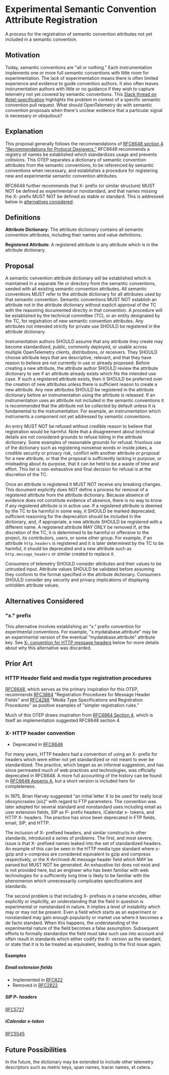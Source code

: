 # Experimental Semantic Convention Attribute Registration

A process for the registration of semantic convention attributes not yet included in a semantic convention.

## Motivation

Today, semantic conventions are "all or nothing."
Each instrumentation implements one or more full semantic conventions with little room for experimentation.
The lack of experimentation means there is often limited experience and evidence to guide  convention authors.
It also often leaves instrumentation authors with little or no guidance if they wish to capture telemetry not yet covered by semantic conventions.
This [Slack thread on #otel-specification](https://cloud-native.slack.com/archives/C01N7PP1THC/p1667997213067169?thread_ts=1667933561.313819&cid=C01N7PP1THC) highlights the problem in context of a specific semantic convention pull request.
What should OpenTelemetry do with semantic convention proposals when there's unclear evidence that a particular signal is necessary or ubiquitous?

## Explanation

This proposal generally follows the recommendations of [RFC6648 section 4 “Recommendations for Protocol Designers.”](https://www.rfc-editor.org/rfc/rfc6648#section-4)
RFC6648 recommends a registry of names be established which standardizes usage and prevents collisions.
This OTEP separates a dictionary of semantic convention attributes from the semantic conventions, to be referenced by semantic conventions when necessary, and establishes a procedure for registering new and experimental semantic convention attributes.

RFC6648 further recommends that X- prefix (or similar structure) MUST NOT be defined as experimental or nonstandard, and that names missing the X- prefix MUST NOT be defined as stable or standard.
This is addressed below in [alternatives considered](#alternatives-considered).

## Definitions

**Attribute Dictionary**: The attribute dictionary contains all semantic convention attributes, including their names and value definitions.

**Registered Attribute**: A registered attribute is any attribute which is in the attribute dictionary.

## Proposal

A semantic convention attribute dictionary will be established which is maintained in a separate file or directory from the semantic conventions, seeded with all existing semantic convention attributes.
All semantic conventions MUST refer to the attribute dictionary for all attributes used by that semantic convention.
Semantic conventions MUST NOT establish an attribute not in the attribute dictionary without explicit approval of the TC with the reasoning documented directly in that convention.
A procedure will be established by the technical committee (TC), or an entity designated by the TC, for registration of new semantic convention attributes.
Any attributes not intended strictly for private use SHOULD be registered in the attribute dictionary.

Instrumentation authors SHOULD assume that any attribute they create may become standardized, public, commonly deployed, or usable across multiple OpenTelemetry clients, distributions, or receivers.
They SHOULD choose attribute keys that are descriptive, relevant, and that they have reason to believe are not currently in use or already proposed.
Before creating a new attribute, the attribute author SHOULD review the attribute dictionary to see if an attribute already exists which fits the intended use case.
If such a registered attribute exists, then it SHOULD be preferred over the creation of new attributes unless there is sufficient reason to create a new attribute.
Any new attributes SHOULD be registered in the attribute dictionary before an instrumentation using the attribute is released.
If an instrumentation uses an attribute not included in the semantic conventions it is recommended that the attribute not be collected by default unless it is fundamental to the instrumentation.
For example, an instrumentation which instruments a component not yet addressed by semantic conventions.

An entry MUST NOT be refused without credible reason to believe that registration would be harmful.
Note that a disagreement about technical details are not considered grounds to refuse listing in the attribute dictionary.
Some examples of reasonable grounds for refusal: frivolous use of the dictionary such as registering nonsense words or inside jokes, a credible security or privacy risk, conflict with another attribute or proposal for a new attribute, or that the proposal is sufficiently lacking in purpose, or misleading about its purpose, that it can be held to be a waste of time and effort.
This list is non-exhaustive and final decision for refusal is at the discretion of the TC.

Once an attribute is registered it MUST NOT receive any breaking changes.
This document explicitly does NOT define a process for removal of a registered attribute from the attribute dictionary.
Because absence of evidence does not constitute evidence of absence, there is no way to know if any registered attribute is in active use.
If a registered attribute is deemed by the TC to be harmful in some way, it SHOULD be marked deprecated, sufficient reasoning for the deprecation should be included in the dictionary, and, if appropriate, a new attribute SHOULD be registered with a different name.
A registered attribute MAY ONLY be removed if, at the discretion of the TC, it is determined to be harmful or offensive to the project, its contributors, users, or some other group.
For example, if an attribute `http.headers` is registered and it is later determined by the TC to be harmful, it should be deprecated and a new attribute such as `http.message_headers` or similar created to replace it.

Consumers of telemetry SHOULD consider attributes and their values to be untrusted input.
Attribute values SHOULD be validated before assuming they conform to the format specified in the attribute dictionary.
Consumers SHOULD consider any security and privacy implications of displaying unhidden attribute values.

## Alternatives Considered

### "x." prefix

This alternative involves establishing an “x.” prefix convention for experimental conventions.
For example, "x.mydatabase.attribute" may be an experimental version of the eventual "mydatabase.attribute" attribute key.
See [X- convention for HTTP message headers](#x--http-header-convention) below for more details about why this alternative was discarded.

## Prior Art

### HTTP Header field and media type registration procedures

[RFC6648](https://www.rfc-editor.org/rfc/rfc6648), which serves as the primary inspiration for this OTEP, recommends [RFC3864](https://www.rfc-editor.org/rfc/rfc3864) "Registration Procedures for Message Header Fields" and [RFC4288](https://www.rfc-editor.org/rfc/rfc4288) "Media Type Specifications and Registration Procedures" as positive examples of "simpler registration rules."

Much of this OTEP draws inspiration from [RFC6864 Section 4](https://www.rfc-editor.org/rfc/rfc3864#section-4), which is itself an implementation suggested RFC6648 section 4.

### X- HTTP header convention

* Deprecated in [RFC6648](https://datatracker.ietf.org/doc/html/rfc6648)

For many years, HTTP headers had a convention of using an X- prefix for headers which were either not yet standardized or not meant to ever be standardized.
The practice, which began as an informal suggestion, and has since permeated much of web practices and technologies, was officially deprecated in RFC6648.
A more full accounting of the history can be found in [RFC6648 Appenix A](https://www.rfc-editor.org/rfc/rfc6648#appendix-A), but a short version is included here for completeness.

In 1975, Brian Harvey suggested “an initial letter X to be used for really local idiosyncrasies [sic]” with regard to FTP parameters.
The convention was later adopted for several standard and nonstandard uses including email as user extension fields, SIP as P- prefix headers, iCalendar x- tokens, and HTTP X- headers.
The practice has since been deprecated in FTP fields, email, SIP, and HTTP.

The inclusion of X- prefixed headers, and similar constructs in other standards, introduced a series of problems.
The first, and most severe, issue is that X- prefixed names leaked into the set of standardized headers.
An example of this can be seen in the HTTP media type standard where x-gzip and x-compress are considered equivalent to gzip and compress respectively, or the X-Archived-At message header field which MAY be parsed but MUST NOT be generated.
An exhaustive list does not exist and is not provided here, but an engineer who has been familiar with web technologies for a sufficiently long time is likely to be familiar with the phenomenon which unnecessarily complicates specifications and standards.

The second problem is that including X- prefixes in a name encodes, either explicitly or implicitly, an understanding that the field in question is experimental or nonstandard in nature.
It implies a level of instability which may or may not be present.
Even a field which starts as an experiment or nonstandard may gain enough popularity or market use where it becomes a de facto standard.
When this happens, the understanding of the experimental nature of the field becomes a false assumption.
Subsequent efforts to formally standardize the field must take such use into account and often result in standards which either codify the X- version as the standard, or state that it is to be treated as equivalent, leading to the first issue again.

#### Examples

##### Email extension fields

* Implemented in [RFC822](https://www.rfc-editor.org/rfc/rfc822)
* Removed in [RFC2822](https://www.rfc-editor.org/rfc/rfc2822)

##### SIP P- headers

[RFC5727](https://www.rfc-editor.org/rfc/rfc5727)

##### iCalendar x-token

[RFC5545](https://www.rfc-editor.org/rfc/rfc5545)

## Future Possibilities

In the future, the dictionary may be extended to include other telemetry descriptors such as metric keys, span names, tracer names, et cetera.
